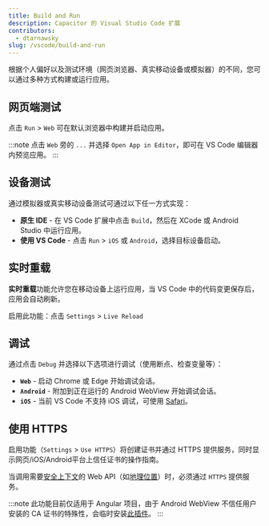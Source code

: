 ```yaml
---
title: Build and Run
description: Capacitor 的 Visual Studio Code 扩展
contributors:
  - dtarnawsky
slug: /vscode/build-and-run
---
```


根据个人偏好以及测试环境（网页浏览器、真实移动设备或模拟器）的不同，您可以通过多种方式构建或运行应用。

## 网页端测试
点击 `Run` > `Web` 可在默认浏览器中构建并启动应用。

:::note
点击 `Web` 旁的 `...` 并选择 `Open App in Editor`，即可在 VS Code 编辑器内预览应用。
:::

## 设备测试

通过模拟器或真实移动设备测试可通过以下任一方式实现：
- **原生 IDE** - 在 VS Code 扩展中点击 `Build`，然后在 XCode 或 Android Studio 中运行应用。
- **使用 VS Code** - 点击 `Run` > `iOS` 或 `Android`，选择目标设备启动。

## 实时重载

**实时重载**功能允许您在移动设备上运行应用，当 VS Code 中的代码变更保存后，应用会自动刷新。

启用此功能：点击 `Settings` > `Live Reload`

## 调试
通过点击 `Debug` 并选择以下选项进行调试（使用断点、检查变量等）：
- **`Web`** - 启动 Chrome 或 Edge 开始调试会话。
- **`Android`** - 附加到正在运行的 Android WebView 开始调试会话。
- **`iOS`** - 当前 VS Code 不支持 iOS 调试，可使用 [Safari](debugging#use-safari)。

## 使用 HTTPS

启用功能（`Settings` > `Use HTTPS`）将创建证书并通过 HTTPS 提供服务，同时显示网页/iOS/Android平台上信任证书的操作指南。

当调用需要[安全上下文](https://developer.mozilla.org/en-US/docs/Web/Security/Secure_Contexts)的 Web API（如[地理位置](https://developer.mozilla.org/en-US/docs/Web/API/Navigator/geolocation)）时，必须通过 `HTTPS` 提供服务。

:::note
此功能目前仅适用于 Angular 项目，由于 Android WebView 不信任用户安装的 CA 证书的特殊性，会临时安装[此插件](https://github.com/jcesarmobile/ssl-skip)。
:::